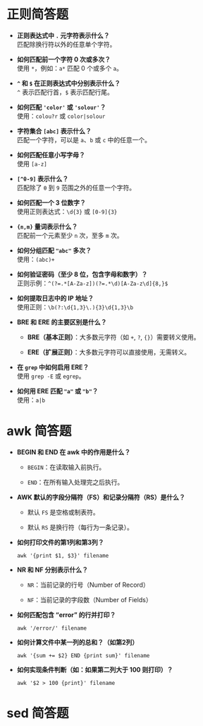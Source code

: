 # 正则简答题

- **正则表达式中 `.` 元字符表示什么？**  
    匹配除换行符以外的任意单个字符。
    
- **如何匹配前一个字符 0 次或多次？**  
    使用 `*`，例如：`a*` 匹配 0 个或多个 `a`。
    
- **`^` 和 `$` 在正则表达式中分别表示什么？**  
    `^` 表示匹配行首，`$` 表示匹配行尾。
    
- **如何匹配 `'color'` 或 `'solour'`？**  
    使用：`colou?r` 或 `color|solour`
    
- **字符集合 `[abc]` 表示什么？**  
    匹配一个字符，可以是 `a`、`b` 或 `c` 中的任意一个。
    
- **如何匹配任意小写字母？**  
    使用 `[a-z]`
    
- **`[^θ-9]` 表示什么？**  
    匹配除了 `θ` 到 `9` 范围之外的任意一个字符。
    
- **如何匹配一个 3 位数字？**  
    使用正则表达式：`\d{3}` 或 `[0-9]{3}`
    
- **`{n,m}` 量词表示什么？**  
    匹配前一个元素至少 `n` 次，至多 `m` 次。
    
- **如何分组匹配 `"abc"` 多次？**  
    使用：`(abc)+`
    
- **如何验证密码（至少 8 位，包含字母和数字）？**  
    正则示例：`^(?=.*[A-Za-z])(?=.*\d)[A-Za-z\d]{8,}$`
    
- **如何提取日志中的 IP 地址？**  
    使用正则：`\b(?:\d{1,3}\.){3}\d{1,3}\b`
    
- **BRE 和 ERE 的主要区别是什么？**
    
    - **BRE（基本正则）**：大多数元字符（如 `+`, `?`, `{}`）需要转义使用。
        
    - **ERE（扩展正则）**：大多数元字符可以直接使用，无需转义。
        
- **在 `grep` 中如何启用 ERE？**  
    使用 `grep -E` 或 `egrep`。
    
- **如何用 ERE 匹配 `"a"` 或 `"b"`？**  
    使用：`a|b`

# awk 简答题

- **BEGIN 和 END 在 awk 中的作用是什么？**
    
    - `BEGIN`：在读取输入前执行。
        
    - `END`：在所有输入处理完之后执行。
        
- **AWK 默认的字段分隔符（FS）和记录分隔符（RS）是什么？**
    
    - 默认 `FS` 是空格或制表符。
        
    - 默认 `RS` 是换行符（每行为一条记录）。
        
- **如何打印文件的第1列和第3列？**
    
    `awk '{print $1, $3}' filename`
    
- **NR 和 NF 分别表示什么？**
    
    - `NR`：当前记录的行号（Number of Record）
        
    - `NF`：当前记录的字段数（Number of Fields）
        
- **如何匹配包含 “error” 的行并打印？**
    
    `awk '/error/' filename`
    
- **如何计算文件中某一列的总和？（如第2列）**
    
    `awk '{sum += $2} END {print sum}' filename`
    
- **如何实现条件判断（如：如果第二列大于 100 则打印）？**
    
    `awk '$2 > 100 {print}' filename`


# sed 简答题





